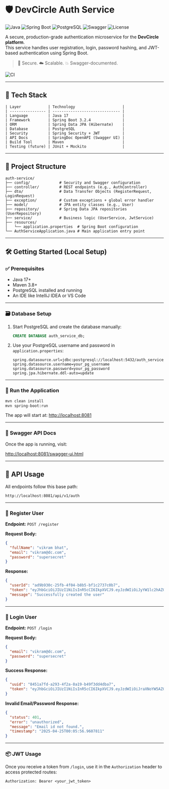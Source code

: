 # 🛡️ DevCircle Auth Service

![Java](https://img.shields.io/badge/Java-17-blue.svg)
![Spring Boot](https://img.shields.io/badge/SpringBoot-3.2.4-brightgreen)
![PostgreSQL](https://img.shields.io/badge/Database-PostgreSQL-blueviolet)
![Swagger](https://img.shields.io/badge/Docs-Swagger_UI-orange)
![License](https://img.shields.io/badge/license-MIT-lightgrey)

A secure, production-grade authentication microservice for the **DevCircle platform**.  
This service handles user registration, login, password hashing, and JWT-based authentication using Spring Boot.

> 🔐 Secure. ☁️ Scalable. 💥 Swagger-documented.

![CI](https://github.com/BailurVikramBhat/auth-service/actions/workflows/maven.yml/badge.svg)

---

## 🧰 Tech Stack

```plaintext
| Layer            | Technology                     |
| ---------------- | ------------------------------ |
| Language         | Java 17                        |
| Framework        | Spring Boot 3.2.4              |
| ORM              | Spring Data JPA (Hibernate)    |
| Database         | PostgreSQL                     |
| Security         | Spring Security + JWT          |
| API Docs         | SpringDoc OpenAPI (Swagger UI) |
| Build Tool       | Maven                          |
| Testing (future) | JUnit + Mockito                |
```

---

## 📁 Project Structure

```plaintext
auth-service/
├── config/             # Security and Swagger configuration
├── controller/         # REST endpoints (e.g., AuthController)
├── dto/                # Data Transfer Objects (RegisterRequest, LoginRequest)
├── exception/          # Custom exceptions + global error handler
├── model/              # JPA entity classes (e.g., User)
├── repository/         # Spring Data JPA repositories (UserRepository)
├── service/            # Business logic (UserService, JwtService)
├── resources/
│   └── application.properties  # Spring Boot configuration
└── AuthServiceApplication.java # Main application entry point
```

---

## 🛠️ Getting Started (Local Setup)

### ✅ Prerequisites

- Java 17+
- Maven 3.8+
- PostgreSQL installed and running
- An IDE like IntelliJ IDEA or VS Code

---

### 🗃️ Database Setup

1. Start PostgreSQL and create the database manually:

   ```sql
   CREATE DATABASE auth_service_db;
   ```

2. Use your PostgreSQL username and password in `application.properties`:

   ```properties
   spring.datasource.url=jdbc:postgresql://localhost:5432/auth_service_db
   spring.datasource.username=your_pg_username
   spring.datasource.password=your_pg_password
   spring.jpa.hibernate.ddl-auto=update
   ```

---

### 🚀 Run the Application

```bash
mvn clean install
mvn spring-boot:run
```

The app will start at: [http://localhost:8081](http://localhost:8081)

---

### 📘 Swagger API Docs

Once the app is running, visit:

[http://localhost:8081/swagger-ui.html](http://localhost:8081/swagger-ui.html)

---

## 📡 API Usage

All endpoints follow this base path:

```
http://localhost:8081/api/v1/auth
```

---

### 📝 Register User

**Endpoint:** `POST /register`

**Request Body:**

```json
{
  "fullName": "vikram bhat",
  "email": "vikram@dc.com",
  "password": "supersecret"
}
```

**Response:**

```json
{
  "userId": "ad9b930c-25fb-4f04-b8b5-bf1c2737c0b7",
  "token": "eyJhbGciOiJIUzI1NiIsInR5cCI6IkpXVCJ9.eyJzdWIiOiJyYW1lc2hAZGRjLmNvbSIsImlhdCI6MTc0NTc2OTMyOCwiZXhwIjoxNzQ1ODU1NzI4fQ.TNKeApsoz2lpM6wTlfdcomc2haijq8KRuo1zA31Su_s",
  "message": "Successfully created the user"
}
```

---

### 🔐 Login User

**Endpoint:** `POST /login`

**Request Body:**

```json
{
  "email": "vikram@dc.com",
  "password": "supersecret"
}
```

**Success Response:**

```json
{
  "uuid": "8451a7fd-a293-4f2a-8a19-b49f3dd4dba7",
  "token": "eyJhbGciOiJIUzI1NiIsInR5cCI6IkpXVCJ9.eyJzdWIiOiJraXNoYW5AZGRjLmNvbSIsImlhdCI6MTc0NTc2ODE0NCwiZXhwIjoxNzQ1ODU0NTQ0fQ.__witbn0vbVRDcRme-IfO2bmWyh8NAzo2QgzRPT_cg8"
}
```

**Invalid Email/Password Response:**

```json
{
  "status": 401,
  "error": "unauthorized",
  "message": "Email id not found.",
  "timestamp": "2025-04-25T00:05:56.9607811"
}
```

---

### 📦 JWT Usage

Once you receive a token from `/login`, use it in the `Authorization` header to access protected routes:

```
Authorization: Bearer <your_jwt_token>
```
